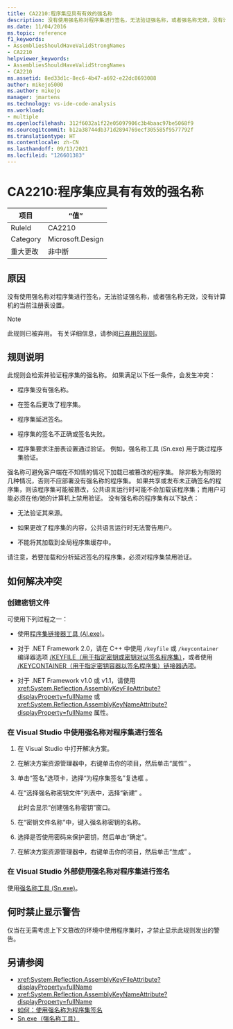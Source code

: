 ```yaml
---
title: CA2210:程序集应具有有效的强名称
description: 没有使用强名称对程序集进行签名，无法验证强名称，或者强名称无效，没有计算机的当前注册表设置。
ms.date: 11/04/2016
ms.topic: reference
f1_keywords:
- AssembliesShouldHaveValidStrongNames
- CA2210
helpviewer_keywords:
- AssembliesShouldHaveValidStrongNames
- CA2210
ms.assetid: 8ed33d1c-8ec6-4b47-a692-e22dc8693088
author: mikejo5000
ms.author: mikejo
manager: jmartens
ms.technology: vs-ide-code-analysis
ms.workload:
- multiple
ms.openlocfilehash: 312f6032a1f22e05097906c3b4baac97be5068f9
ms.sourcegitcommit: b12a38744db371d2894769ecf305585f9577792f
ms.translationtype: HT
ms.contentlocale: zh-CN
ms.lasthandoff: 09/13/2021
ms.locfileid: "126601383"
---
```

# <a name="ca2210-assemblies-should-have-valid-strong-names"></a>CA2210:程序集应具有有效的强名称

|项目|“值”|
|-|-|
|RuleId|CA2210|
|Category|Microsoft.Design|
|重大更改|非中断|

## <a name="cause"></a>原因
没有使用强名称对程序集进行签名，无法验证强名称，或者强名称无效，没有计算机的当前注册表设置。

> [!NOTE]
> 此规则已被弃用。 有关详细信息，请参阅[已弃用的规则](fxcop-unported-deprecated-rules.md)。

## <a name="rule-description"></a>规则说明

此规则会检索并验证程序集的强名称。 如果满足以下任一条件，会发生冲突：

- 程序集没有强名称。

- 在签名后更改了程序集。

- 程序集延迟签名。

- 程序集的签名不正确或签名失败。

- 程序集要求注册表设置通过验证。 例如，强名称工具 (Sn.exe) 用于跳过程序集验证。

强名称可避免客户端在不知情的情况下加载已被篡改的程序集。 除非极为有限的几种情况，否则不应部署没有强名称的程序集。 如果共享或发布未正确签名的程序集，则该程序集可能被篡改，公共语言运行时可能不会加载该程序集；而用户可能必须在他/她的计算机上禁用验证。 没有强名称的程序集有以下缺点：

- 无法验证其来源。

- 如果更改了程序集的内容，公共语言运行时无法警告用户。

- 不能将其加载到全局程序集缓存中。

请注意，若要加载和分析延迟签名的程序集，必须对程序集禁用验证。

## <a name="how-to-fix-violations"></a>如何解决冲突

### <a name="create-a-key-file"></a>创建密钥文件

可使用下列过程之一：

- 使用[程序集链接器工具 (Al.exe)](/dotnet/framework/tools/al-exe-assembly-linker)。

- 对于 .NET Framework 2.0，请在 C++ 中使用 `/keyfile` 或 `/keycontainer` 编译器选项 [/KEYFILE（用于指定密钥或密钥对以签名程序集）](/cpp/build/reference/keyfile-specify-key-or-key-pair-to-sign-an-assembly)，或者使用 [/KEYCONTAINER（用于指定密钥容器以签名程序集）链接器选项](/cpp/build/reference/keycontainer-specify-a-key-container-to-sign-an-assembly)。

- 对于 .NET Framework v1.0 或 v1.1，请使用 <xref:System.Reflection.AssemblyKeyFileAttribute?displayProperty=fullName> 或 <xref:System.Reflection.AssemblyKeyNameAttribute?displayProperty=fullName> 属性。

### <a name="sign-your-assembly-with-a-strong-name-in-visual-studio"></a>在 Visual Studio 中使用强名称对程序集进行签名

1. 在 Visual Studio 中打开解决方案。

2. 在解决方案资源管理器中，右键单击你的项目，然后单击“属性” 。

3. 单击“签名”选项卡，选择“为程序集签名”复选框 。

4. 在“选择强名称密钥文件”列表中，选择“新建” 。

   此时会显示“创建强名称密钥”窗口。

5. 在“密钥文件名称”中，键入强名称密钥的名称。

6. 选择是否使用密码来保护密钥，然后单击“确定”。

7. 在解决方案资源管理器中，右键单击你的项目，然后单击“生成” 。

### <a name="sign-your-assembly-with-a-strong-name-outside-visual-studio"></a>在 Visual Studio 外部使用强名称对程序集进行签名

使用[强名称工具 (Sn.exe)](/dotnet/framework/tools/sn-exe-strong-name-tool)。

## <a name="when-to-suppress-warnings"></a>何时禁止显示警告

仅当在无需考虑上下文篡改的环境中使用程序集时，才禁止显示此规则发出的警告。

## <a name="see-also"></a>另请参阅

- <xref:System.Reflection.AssemblyKeyFileAttribute?displayProperty=fullName>
- <xref:System.Reflection.AssemblyKeyNameAttribute?displayProperty=fullName>
- [如何：使用强名称为程序集签名](/dotnet/framework/app-domains/how-to-sign-an-assembly-with-a-strong-name)
- [Sn.exe（强名称工具）](/dotnet/framework/tools/sn-exe-strong-name-tool)
